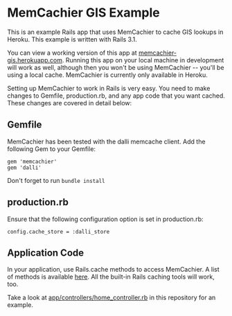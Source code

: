 MemCachier GIS Example
=====

This is an example Rails app that uses MemCachier to cache GIS lookups in Heroku.  This example is written with Rails 3.1.

You can view a working version of this app at [memcachier-gis.herokuapp.com](http://memcachier-gis.herokuapp.com).  Running this app on your local machine in
development will work as well, although then you won't be using MemCachier -- you'll be using a local cache.  MemCachier is currently
only available in Heroku.

Setting up MemCachier to work in Rails is very easy.  You need to make changes to Gemfile, production.rb, and any app code that
you want cached.  These changes are covered in detail below:

Gemfile
-----

MemCachier has been tested with the dalli memcache client.  Add the following Gem to your Gemfile:

    gem 'memcachier'
    gem 'dalli'

Don't forget to run `bundle install`

production.rb
-----

Ensure that the following configuration option is set in production.rb:

    config.cache_store = :dalli_store

Application Code
-----

In your application, use Rails.cache methods to access MemCachier.  A list of methods is available [here](http://api.rubyonrails.org/classes/ActiveSupport/Cache/Store.html).  All the built-in Rails caching tools will work, too.

Take a look at [app/controllers/home_controller.rb](http://github.com/memcachier/memcachier-gis-example/blob/master/app/controllers/home_controller.rb) in this repository for an example.
